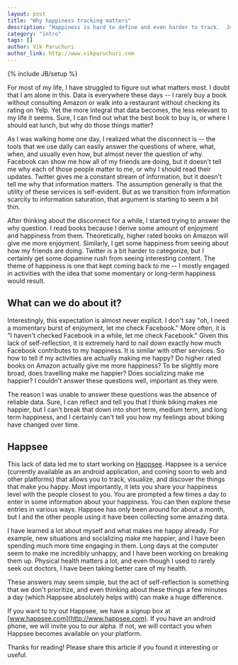```yaml
---
layout: post
title: "Why happiness tracking matters"
description: "Happiness is hard to define and even harder to track.  Join us on a journey to accomplish both."
category: "intro"
tags: []
author: Vik Paruchuri
author_link: http://www.vikparuchuri.com
---
```

{% include JB/setup %}

For most of my life, I have struggled to figure out what matters most.  I doubt that I am alone in this.  Data is everywhere these days -- I rarely buy a book without consulting Amazon or walk into a restaurant without checking its rating on Yelp.  Yet the more integral that data becomes, the less relevant to my life it seems.  Sure, I can find out what the best book to buy is, or where I should eat lunch, but why do those things matter?

As I was walking home one day, I realized what the disconnect is -- the tools that we use daily can easily answer the questions of where, what, when, and usually even how, but almost never the question of why.  Facebook can show me how all of my friends are doing, but it doesn't tell me why each of those people matter to me, or why I should read their updates.  Twitter gives me a constant stream of information, but it doesn't tell me why that information matters.  The assumption generally is that the utility of these services is self-evident.  But as we transition from information scarcity to information saturation, that argument is starting to seem a bit thin.

After thinking about the disconnect for a while, I started trying to answer the why question.  I read books because I derive some amount of enjoyment and happiness from them.  Theoretically, higher rated books on Amazon will give me more enjoyment.  Similarly, I get some happiness from seeing about how my friends are doing.  Twitter is a bit harder to categorize, but I certainly get some dopamine rush from seeing interesting content.  The theme of happiness is one that kept coming back to me -- I mostly engaged in activities with the idea that some momentary or long-term happiness would result.

<!--break-->

## What can we do about it?

Interestingly, this expectation is almost never explicit.  I don't say "oh, I need a momentary burst of enjoyment, let me check Facebook."  More often, it is "I haven't checked Facebook in a while, let me check Facebook."  Given this lack of self-reflection, it is extremely hard to nail down exactly how much Facebook contributes to my happiness.  It is similar with other services.  So how to tell if my activities are actually making me happy?  Do higher rated books on Amazon actually give me more happiness?  To be slightly more broad, does travelling make me happier?  Does socializing make me happier?  I couldn't answer these questions well, important as they were.

The reason I was unable to answer these questions was the absence of reliable data.  Sure, I can reflect and tell you that I think biking makes me happier, but I can't break that down into short term, medium term, and long term happiness, and I certainly can't tell you how my feelings about biking have changed over time.

## Happsee

This lack of data led me to start working on [Happsee](http://www.happsee.com).  Happsee is a service (currently available as an android application, and coming soon to web and other platforms) that allows you to track, visualize, and discover the things that make you happy.  Most importantly, it lets you share your happiness level with the people closest to you.  You are prompted a few times a day to enter in some information about your happiness.  You can then explore these entries in various ways.  Happsee has only been around for about a month, but I and the other people using it have been collecting some amazing data.

I have learned a lot about myself and what makes me happy already.  For example, new situations and socializing make me happier, and I have been spending much more time engaging in them.  Long days at the computer seem to make me incredibly unhappy, and I have been working on breaking them up.  Physical health matters a lot, and even though I used to rarely seek out doctors, I have been taking better care of my health.

These answers may seem simple, but the act of self-reflection is something that we don't prioritize, and even thinking about these things a few minutes a day (which Happsee absolutely helps with) can make a huge difference.

If you want to try out Happsee, we have a signup box at [www.happsee.com](http://www.happsee.com).  If you have an android phone, we will invite you to our alpha.  If not, we will contact you when Happsee becomes available on your platform.

Thanks for reading!  Please share this article if you found it interesting or useful.